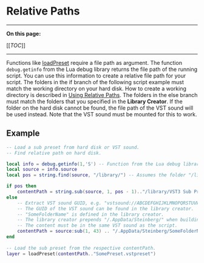 # Relative Paths

---

**On this page:**

[[_TOC_]]

---

Functions like [loadPreset](../../HALion-Script/pages/loadPreset.md) require a file path as argument. The function ``debug.getinfo`` from the Lua debug library returns the file path of the running script. You can use this information to create a relative file path for your script. The folders in the if branch of the following script example must match the working directory on your hard disk. How to create a working directory is described in [Using Relative Paths](./Using-Relative-Paths.md). The folders in the else branch must match the folders that you specified in the **Library Creator**. If the folder on the hard disk cannot be found, the file path of the VST sound will be used instead. Note that the VST sound must be mounted for this to work.

## Example

```lua
-- Load a sub preset from hard disk or VST sound.
-- Find relative path on hard disk.

local info = debug.getinfo(1,'S') -- Function from the Lua debug library.
local source = info.source
local pos = string.find(source, "/library/") -- Assumes the folder "/library/" contains subfolders like "/samples/", "/scripts/", "/VST3 Sub Presets/", etc.

if pos then
    contentPath = string.sub(source, 1, pos - 1).."/library/VST3 Sub Presets/"  -- The folder on disk with sub presets, for example.
else
    -- Extract VST sound GUID, e.g. "vstsound://ABCDEFGHIJKLMNOPQRSTUVWXYZ123456".
    -- The GUID of the VST sound can be found in the library creator.
    -- "SomeFolderName" is defined in the library creator.
    -- The library creator prepends "/.AppData/Steinberg/" when building the library.
    -- The content must be in the same VST sound as the script.
    contentPath = source:sub(1, 43) .. "/.AppData/Steinberg/SomeFolderName/" -- The location of the sub presets inside the vstsound.
end
 
-- Load the sub preset from the respective contentPath.
layer = loadPreset(contentPath.."SomePreset.vstpreset")
```